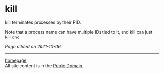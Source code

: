 # kill
kill terminates processes by their PID.

Note that a process name can have multiple IDs tied to it, and kill can just kill one.

*Page added on 2021-10-06*

---

[homepage](../index.html)\
All site content is in the [Public Domain](http://unlicense.org/).
